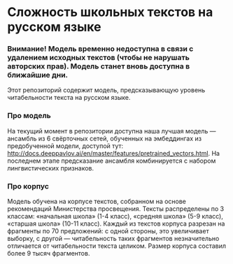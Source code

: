 # Сложность школьных текстов на русском языке

### Внимание! Модель временно недоступна в связи с удалением исходных текстов (чтобы не нарушать авторских прав). Модель станет вновь доступна в ближайшие дни. 

Этот репозиторий содержит модель, предсказывающую уровень читабельности текста на русском языке.

### Про модель
На текущий момент в репозитории доступна наша лучшая модель — ансамбль из 6 свёрточных сетей, обученных на эмбеддингах из предобученной модели, доступой тут: http://docs.deeppavlov.ai/en/master/features/pretrained_vectors.html.
На последнем этапе предсказание ансамбля комбинируется с набором лингвистических признаков. 

### Про корпус
Модель обучена на корпусе текстов, собранном на основе рекомендаций Министерства просвещения.
Тексты распределены по 3 классам: «начальная школа» (1-4 класс), «средняя школа» (5-9 класс), «старшая школа» (10-11 класс).
Каждый из текстов корпуса разрезан на фрагменты по 70 предложений: с одной стороны, это увеличивает выборку, с другой — читабельность таких фрагментов незначительно отличается от читабельности текста целиком.
Размер корпуса составил более 9 тысяч фрагментов.